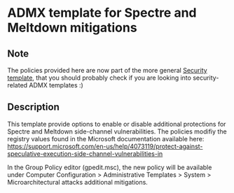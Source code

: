 # ADMX template for Spectre and Meltdown mitigations

## Note 
The policies provided here are now part of the more general [Security template](https://github.com/Harvester57/Security-ADMX), that you should probably check if you are looking into security-related ADMX templates :)

## Description
This template provide options to enable or disable additional protections for Spectre and Meltdown side-channel vulnerabilities.
The policies modifiy the registry values found in the Microsoft documentation available here: https://support.microsoft.com/en-us/help/4073119/protect-against-speculative-execution-side-channel-vulnerabilities-in

In the Group Policy editor (gpedit.msc), the new policy will be available under Computer Configuration > Administrative Templates > System > Microarchitectural attacks additional mitigations.